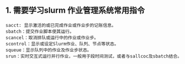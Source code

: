 ## 1. 需要学习slurm 作业管理系统常用指令
    sacct: 显示激活的或已完成作业或作业步的记账信息。
    sbatch：提交作业脚本使其运行。
    scancel：取消排队或运行中的作业或作业步。
    scontrol：显示或设定Slurm作业、队列、节点等状态。
    squeue：显示队列中的作业及作业步状态。
    srun：实时交互式运行并行作业，一般用于段时间测试，或者与sallcoc及sbatch结合。
